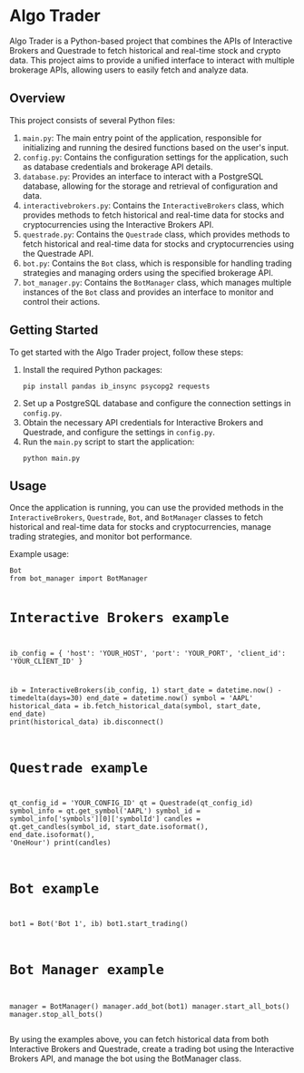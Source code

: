 <!DOCTYPE html>
<html lang="en">
<head>
    <meta charset="UTF-8">
    <meta name="viewport" content="width=device-width, initial-scale=1.0">
</head>
<body>
    <h1>Algo Trader</h1>
    <p>Algo Trader is a Python-based project that combines the APIs of Interactive Brokers and Questrade to fetch
        historical and real-time stock and crypto data. This project aims to provide a unified interface to interact
        with multiple brokerage APIs, allowing users to easily fetch and analyze data.</p>
    <h2>Overview</h2>
    <p>This project consists of several Python files:</p>
    <ol>
        <li><code>main.py</code>: The main entry point of the application, responsible for initializing and running the
            desired functions based on the user's input.</li>
        <li><code>config.py</code>: Contains the configuration settings for the application, such as database
            credentials and brokerage API details.</li>
        <li><code>database.py</code>: Provides an interface to interact with a PostgreSQL database, allowing for the
            storage and retrieval of configuration and data.</li>
        <li><code>interactivebrokers.py</code>: Contains the <code>InteractiveBrokers</code> class, which provides
            methods to fetch historical and real-time data for stocks and cryptocurrencies using the Interactive
            Brokers API.</li>
        <li><code>questrade.py</code>: Contains the <code>Questrade</code> class, which provides methods to fetch
            historical and real-time data for stocks and cryptocurrencies using the Questrade API.</li>
        <li><code>bot.py</code>: Contains the <code>Bot</code> class, which is responsible for handling trading
            strategies and managing orders using the specified brokerage API.</li>
        <li><code>bot_manager.py</code>: Contains the <code>BotManager</code> class, which manages multiple instances
            of the <code>Bot</code> class and provides an interface to monitor and control their actions.</li>
    </ol>
    <h2>Getting Started</h2>
    <p>To get started with the Algo Trader project, follow these steps:</p>
    <ol>
        <li>Install the required Python packages:
            <pre><code>pip install pandas ib_insync psycopg2 requests</code></pre>
        </li>
        <li>Set up a PostgreSQL database and configure the connection settings in <code>config.py</code>.</li>
        <li>Obtain the necessary API credentials for Interactive Brokers and Questrade, and configure the settings in
            <code>config.py</code>.</li>
        <li>Run the <code>main.py</code> script to start the application:
            <pre><code>python main.py</code></pre>
        </li>
    </ol>
    <h2>Usage</h2>
    <p>Once the application is running, you can use the provided methods in the <code>InteractiveBrokers</code>,
        <code>Questrade</code>, <code>Bot</code>, and <code>BotManager</code> classes to fetch historical and real-time
        data for stocks and cryptocurrencies, manage trading strategies, and monitor bot performance.</p>
    <p>Example usage:</p>
    <pre><code>Bot
from bot_manager import BotManager

# Interactive Brokers example
ib_config = {
    'host': 'YOUR_HOST',
    'port': 'YOUR_PORT',
    'client_id': 'YOUR_CLIENT_ID'
}

ib = InteractiveBrokers(ib_config, 1)
start_date = datetime.now() - timedelta(days=30)
end_date = datetime.now()
symbol = 'AAPL'
historical_data = ib.fetch_historical_data(symbol, start_date, end_date)
print(historical_data)
ib.disconnect()

# Questrade example
qt_config_id = 'YOUR_CONFIG_ID'
qt = Questrade(qt_config_id)
symbol_info = qt.get_symbol('AAPL')
symbol_id = symbol_info['symbols'][0]['symbolId']
candles = qt.get_candles(symbol_id, start_date.isoformat(), end_date.isoformat(), 'OneHour')
print(candles)

# Bot example
bot1 = Bot('Bot 1', ib)
bot1.start_trading()

# Bot Manager example
manager = BotManager()
manager.add_bot(bot1)
manager.start_all_bots()
manager.stop_all_bots()
</code></pre>
<p>By using the examples above, you can fetch historical data from both Interactive Brokers and Questrade, create a trading bot using the Interactive Brokers API, and manage the bot using the BotManager class.</p>
</body>
</html>
